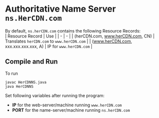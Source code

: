 # Authoritative Name Server `ns.HerCDN.com`

By default, `ns.herCDN.com` contains the following Resource Records:  
| Resource Record | Use |
| - | - |
| (herCDN.com, www.herCDN.com, CN) | Translates `herCDN.com` to `www.herCDN.com` |
| (www.herCDN.com, xxx.xxx.xxx.xxx, A) | IP for `www.herCDN.com` |  

## Compile and Run
To run
```
javac HerCDNNS.java
java HerCDNNS
```
Set following variables after running the program:
- **IP** for the web-server/machine running `www.herCDN.com`
- **PORT** for the name-server/machine running `ns.herCDN.com`
